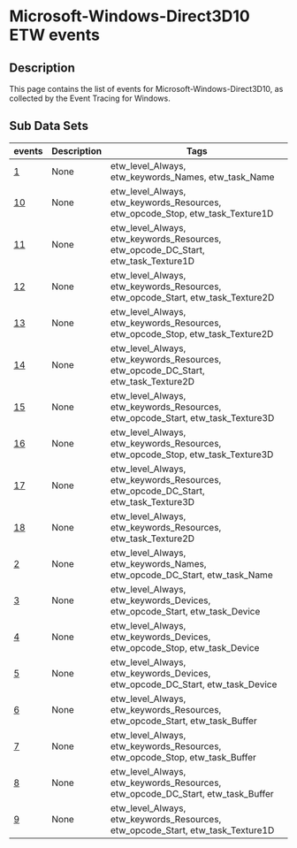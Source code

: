 # Microsoft-Windows-Direct3D10 ETW events

## Description
This page contains the list of events for Microsoft-Windows-Direct3D10, as collected by the Event Tracing for Windows.

## Sub Data Sets
|events|Description|Tags|
|---|---|---|
|[1](events/event-1.md)|None|etw_level_Always, etw_keywords_Names, etw_task_Name|
|[10](events/event-10.md)|None|etw_level_Always, etw_keywords_Resources, etw_opcode_Stop, etw_task_Texture1D|
|[11](events/event-11.md)|None|etw_level_Always, etw_keywords_Resources, etw_opcode_DC_Start, etw_task_Texture1D|
|[12](events/event-12.md)|None|etw_level_Always, etw_keywords_Resources, etw_opcode_Start, etw_task_Texture2D|
|[13](events/event-13.md)|None|etw_level_Always, etw_keywords_Resources, etw_opcode_Stop, etw_task_Texture2D|
|[14](events/event-14.md)|None|etw_level_Always, etw_keywords_Resources, etw_opcode_DC_Start, etw_task_Texture2D|
|[15](events/event-15.md)|None|etw_level_Always, etw_keywords_Resources, etw_opcode_Start, etw_task_Texture3D|
|[16](events/event-16.md)|None|etw_level_Always, etw_keywords_Resources, etw_opcode_Stop, etw_task_Texture3D|
|[17](events/event-17.md)|None|etw_level_Always, etw_keywords_Resources, etw_opcode_DC_Start, etw_task_Texture3D|
|[18](events/event-18.md)|None|etw_level_Always, etw_keywords_Resources, etw_task_Texture2D|
|[2](events/event-2.md)|None|etw_level_Always, etw_keywords_Names, etw_opcode_DC_Start, etw_task_Name|
|[3](events/event-3.md)|None|etw_level_Always, etw_keywords_Devices, etw_opcode_Start, etw_task_Device|
|[4](events/event-4.md)|None|etw_level_Always, etw_keywords_Devices, etw_opcode_Stop, etw_task_Device|
|[5](events/event-5.md)|None|etw_level_Always, etw_keywords_Devices, etw_opcode_DC_Start, etw_task_Device|
|[6](events/event-6.md)|None|etw_level_Always, etw_keywords_Resources, etw_opcode_Start, etw_task_Buffer|
|[7](events/event-7.md)|None|etw_level_Always, etw_keywords_Resources, etw_opcode_Stop, etw_task_Buffer|
|[8](events/event-8.md)|None|etw_level_Always, etw_keywords_Resources, etw_opcode_DC_Start, etw_task_Buffer|
|[9](events/event-9.md)|None|etw_level_Always, etw_keywords_Resources, etw_opcode_Start, etw_task_Texture1D|

